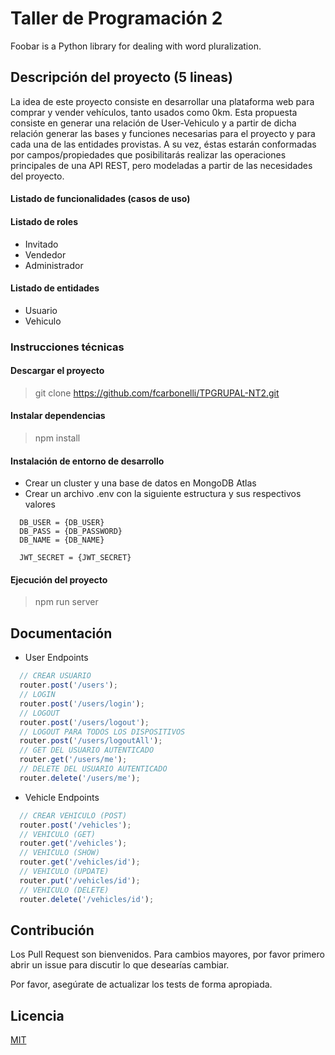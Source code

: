 # Taller de Programación 2

Foobar is a Python library for dealing with word pluralization.

## Descripción del proyecto (5 lineas)

La idea de este proyecto consiste en desarrollar una plataforma web para comprar y vender vehículos, tanto usados como 0km.
Esta propuesta consiste en generar una relación de User-Vehiculo y a partir de dicha relación generar las bases y funciones necesarias
para el proyecto y para cada una de las entidades provistas.
A su vez, éstas estarán conformadas por campos/propiedades que posibilitarás realizar las operaciones principales de una API REST, 
pero modeladas a partir de las necesidades del proyecto.

#### Listado de funcionalidades (casos de uso)

#### Listado de roles 

- Invitado
- Vendedor
- Administrador

#### Listado de entidades

- Usuario
- Vehiculo

### Instrucciones técnicas

#### Descargar el proyecto

> git clone  https://github.com/fcarbonelli/TPGRUPAL-NT2.git

#### Instalar dependencias

> npm install

#### Instalación de entorno de desarrollo

- Crear un cluster y una base de datos en MongoDB Atlas
- Crear un archivo .env con la siguiente estructura y sus respectivos valores

```
  DB_USER = {DB_USER}
  DB_PASS = {DB_PASSWORD}
  DB_NAME = {DB_NAME}

  JWT_SECRET = {JWT_SECRET}
```

#### Ejecución del proyecto

> npm run server

## Documentación

- User Endpoints

```javascript
  // CREAR USUARIO
  router.post('/users');
  // LOGIN 
  router.post('/users/login');
  // LOGOUT 
  router.post('/users/logout');
  // LOGOUT PARA TODOS LOS DISPOSITIVOS
  router.post('/users/logoutAll');
  // GET DEL USUARIO AUTENTICADO
  router.get('/users/me');
  // DELETE DEL USUARIO AUTENTICADO
  router.delete('/users/me');
```
- Vehicle Endpoints

```javascript
  // CREAR VEHICULO (POST)
  router.post('/vehicles');
  // VEHICULO (GET)
  router.get('/vehicles');
  // VEHICULO (SHOW)
  router.get('/vehicles/id');
  // VEHICULO (UPDATE)
  router.put('/vehicles/id');
  // VEHICULO (DELETE)
  router.delete('/vehicles/id');
```

## Contribución
Los Pull Request son bienvenidos. Para cambios mayores, por favor primero abrir un issue para discutir lo que desearías cambiar.

Por favor, asegúrate de actualizar los tests de forma apropiada.

## Licencia
[MIT](https://choosealicense.com/licenses/mit/)
